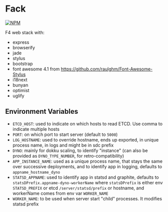 Fack
====

[![NPM](https://nodei.co/npm/fack.png?downloads=true)](https://npmjs.org/package/fack "View this project on NPM")

F4 web stack with:

* express
* browserify
* jade
* stylus
* bootstrap
* font awesome 4.1 from https://github.com/raulghm/Font-Awesome-Stylus
* i18next
* bunyan
* optimist
* uglify

## Environment Variables

* `ETCD_HOST`: used to indicate on which hosts to read ETCD. Use comma to indicate multiple hosts
* `PORT`: on which port to start server (default to `5000`)
* `LOG_HOSTNAME`: used to override hostname, ends up exported, in unique process name, in logs and might be in sdc prefix
* `DYNO`: mainly for dokku scaling, to identify "instance" (can also be provided as `DYNO_TYPE_NUMBER`, for retro-compatibility)
* `APP_INSTANCE_NAME`: used as a unique process name, that stays the same over successive deployments, and to identify app in 
  logging, defaults to `appname_hostname_dyno`
* `STATSD_APPNAME`: used to identify app in statsd and graphite, defaults to `statsDPrefix.appname-dyno-workerName` where
  `statsDPrefix` is either env `STATSD_PREFIX` or etcd `/server/statsd/prefix` or hostname, and workerName comes from env var
  `WORKER_NAME`
* `WORKER_NAME`: to be used when server start "child" processes. It modifies statsd prefix
